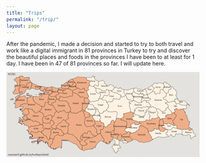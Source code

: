 ```yaml
---
title: "Trips"
permalink: "/trip/"
layout: page
---
```


After the pandemic, I made a decision and started to try to both travel and work like a digital immigrant in 81 provinces in Turkey to try and discover the beautiful places and foods in the provinces I have been to at least for 1 day. I have been in 47 of 81 provinces so far. I will update here.

<img src="/images/20230408.png" alt="visited cities map "/>

